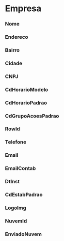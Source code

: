 # Empresa

### Nome
<!-- Nome -->

### Endereco
<!-- Endereco -->

### Bairro
<!-- Bairro -->

### Cidade
<!-- Cidade -->

### CNPJ
<!-- CNPJ -->

### CdHorarioModelo
<!-- CdHorarioModelo -->

### CdHorarioPadrao
<!-- CdHorarioPadrao -->

### CdGrupoAcoesPadrao
<!-- CdGrupoAcoesPadrao -->

### RowId
<!-- RowId -->

### Telefone
<!-- Telefone -->

### Email
<!-- Email -->

### EmailContab
<!-- EmailContab -->

### DtInst
<!-- DtInst -->

### CdEstabPadrao
<!-- CdEstabPadrao -->

### LogoImg
<!-- LogoImg -->

### NuvemId
<!-- NuvemId -->

### EnviadoNuvem
<!-- EnviadoNuvem -->
